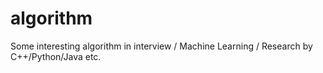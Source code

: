 # algorithm
Some interesting algorithm in interview / Machine Learning / Research by C++/Python/Java etc.
